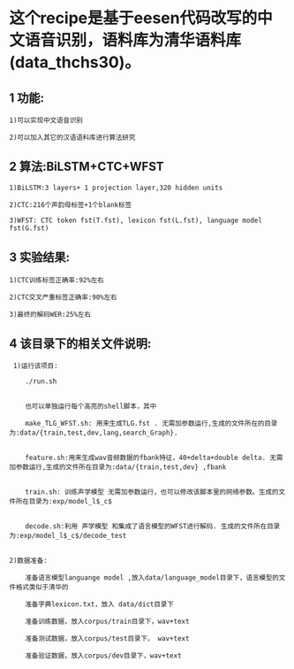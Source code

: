 这个recipe是基于eesen代码改写的中文语音识别，语料库为清华语料库(data_thchs30)。
===
## 1 功能:
	1)可以实现中文语音识别  

	2)可以加入其它的汉语语料库进行算法研究
	

## 2 算法:BiLSTM+CTC+WFST  

	1)BiLSTM:3 layers+ 1 projection layer,320 hidden units  

	2)CTC:216个声韵母标签+1个blank标签  

	3)WFST: CTC token fst(T.fst), lexicon fst(L.fst), language model fst(G.fst) 

## 3 实验结果:
	1)CTC训练标签正确率:92%左右  

	2)CTC交叉严重标签正确率:90%左右  

	3)最终的解码WER:25%左右  



## 4 该目录下的相关文件说明:  

	 1)运行该项目:  

		./run.sh  

			
		也可以单独运行每个高亮的shell脚本，其中  

		make_TLG_WFST.sh: 用来生成TLG.fst . 无需加参数运行,生成的文件所在的目录为:data/{train,test,dev,lang,search_Graph}.  


		feature.sh:用来生成wav音频数据的fbank特征，40+delta+double delta. 无需加参数运行,生成的文件所在目录为:data/{train,test,dev} ,fbank  


		train.sh: 训练声学模型 无需加参数运行，也可以修改该脚本里的网络参数。生成的文件所在目录为:exp/model_l$_c$  


		decode.sh:利用 声学模型 和集成了语言模型的WFST进行解码. 生成的文件所在目录为:exp/model_l$_c$/decode_test 


	2)数据准备:  

		准备语言模型languange model ,放入data/language_model目录下，语言模型的文件格式类似于清华的  

		准备字典lexicon.txt，放入 data/dict目录下  

		准备训练数据，放入corpus/train目录下，wav+text  

		准备测试数据，放入corpus/test目录下， wav+text  

		准备验证数据，放入corpus/dev目录下，wav+text  


